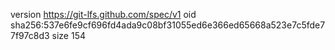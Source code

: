 version https://git-lfs.github.com/spec/v1
oid sha256:537e6fe9cf696fd4ada9c08bf31055ed6e366ed65668a523e7c5fde77f97c8d3
size 154
